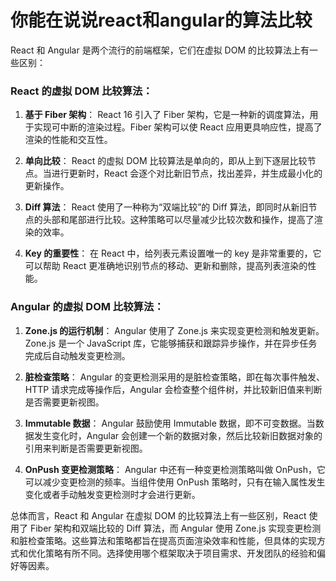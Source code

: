 # 你能在说说react和angular的算法比较

React 和 Angular 是两个流行的前端框架，它们在虚拟 DOM 的比较算法上有一些区别：

### React 的虚拟 DOM 比较算法：

1. **基于 Fiber 架构**：
   React 16 引入了 Fiber 架构，它是一种新的调度算法，用于实现可中断的渲染过程。Fiber 架构可以使 React 应用更具响应性，提高了渲染的性能和交互性。

2. **单向比较**：
   React 的虚拟 DOM 比较算法是单向的，即从上到下逐层比较节点。当进行更新时，React 会逐个对比新旧节点，找出差异，并生成最小化的更新操作。

3. **Diff 算法**：
   React 使用了一种称为“双端比较”的 Diff 算法，即同时从新旧节点的头部和尾部进行比较。这种策略可以尽量减少比较次数和操作，提高了渲染的效率。

4. **Key 的重要性**：
   在 React 中，给列表元素设置唯一的 key 是非常重要的，它可以帮助 React 更准确地识别节点的移动、更新和删除，提高列表渲染的性能。

### Angular 的虚拟 DOM 比较算法：

1. **Zone.js 的运行机制**：
   Angular 使用了 Zone.js 来实现变更检测和触发更新。Zone.js 是一个 JavaScript 库，它能够捕获和跟踪异步操作，并在异步任务完成后自动触发变更检测。

2. **脏检查策略**：
   Angular 的变更检测采用的是脏检查策略，即在每次事件触发、HTTP 请求完成等操作后，Angular 会检查整个组件树，并比较新旧值来判断是否需要更新视图。

3. **Immutable 数据**：
   Angular 鼓励使用 Immutable 数据，即不可变数据。当数据发生变化时，Angular 会创建一个新的数据对象，然后比较新旧数据对象的引用来判断是否需要更新视图。

4. **OnPush 变更检测策略**：
   Angular 中还有一种变更检测策略叫做 OnPush，它可以减少变更检测的频率。当组件使用 OnPush 策略时，只有在输入属性发生变化或者手动触发变更检测时才会进行更新。

总体而言，React 和 Angular 在虚拟 DOM 的比较算法上有一些区别，React 使用了 Fiber 架构和双端比较的 Diff 算法，而 Angular 使用 Zone.js 实现变更检测和脏检查策略。这些算法和策略都旨在提高页面渲染效率和性能，但具体的实现方式和优化策略有所不同。选择使用哪个框架取决于项目需求、开发团队的经验和偏好等因素。
